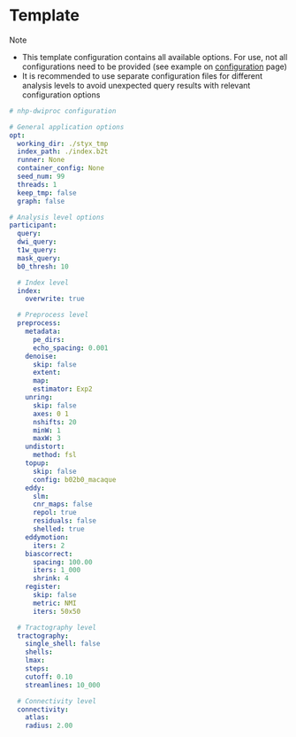 # Template

> [!NOTE]
>
> - This template configuration contains all available options. For use, not all configurations need to be provided
>   (see example on [configuration](./) page)
> - It is recommended to use separate configuration files for different analysis levels to avoid unexpected query
> results with relevant configuration options

```yaml
# nhp-dwiproc configuration

# General application options
opt:
  working_dir: ./styx_tmp
  index_path: ./index.b2t
  runner: None
  container_config: None
  seed_num: 99
  threads: 1
  keep_tmp: false
  graph: false

# Analysis level options
participant:
  query:
  dwi_query:
  t1w_query:
  mask_query:
  b0_thresh: 10

  # Index level
  index:
    overwrite: true

  # Preprocess level
  preprocess:
    metadata:
      pe_dirs:
      echo_spacing: 0.001
    denoise:
      skip: false
      extent:
      map:
      estimator: Exp2
    unring:
      skip: false
      axes: 0 1
      nshifts: 20
      minW: 1
      maxW: 3
    undistort:
      method: fsl
    topup:
      skip: false
      config: b02b0_macaque
    eddy:
      slm:
      cnr_maps: false
      repol: true
      residuals: false
      shelled: true
    eddymotion:
      iters: 2
    biascorrect:
      spacing: 100.00
      iters: 1_000
      shrink: 4
    register:
      skip: false
      metric: NMI
      iters: 50x50

  # Tractography level
  tractography:
    single_shell: false
    shells:
    lmax:
    steps:
    cutoff: 0.10
    streamlines: 10_000

  # Connectivity level
  connectivity:
    atlas:
    radius: 2.00
```

